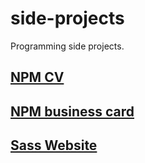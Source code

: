 # side-projects
Programming side projects.

## [NPM CV](https://github.com/shpatrickguo/side-projects/tree/main/NPM%20CV)

## [NPM business card](https://github.com/shpatrickguo/side-projects/tree/main/NPM%20business%20card)

## [Sass Website]()